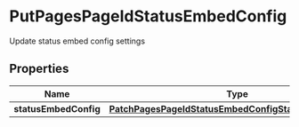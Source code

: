

# PutPagesPageIdStatusEmbedConfig

Update status embed config settings

## Properties

Name | Type | Description | Notes
------------ | ------------- | ------------- | -------------
**statusEmbedConfig** | [**PatchPagesPageIdStatusEmbedConfigStatusEmbedConfig**](PatchPagesPageIdStatusEmbedConfigStatusEmbedConfig.md) |  |  [optional]



